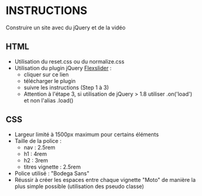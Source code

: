 # INSTRUCTIONS
Construire un site avec du jQuery et de la vidéo

## HTML
- Utilisation du reset.css ou du normalize.css
- Utilisation du plugin jQuery [Flexslider](https://www.woothemes.com/flexslider/) :
    - cliquer sur ce lien
    - télécharger le plugin
    - suivre les instructions (Step 1 à 3)
    - Attention à l'étape 3, si utilisation de jQuery > 1.8 utiliser .on('load') et non l'alias .load()

## CSS
- Largeur limité à 1500px maximum pour certains éléments
- Taille de la police :
    - nav : 2.5rem
    - h1 : 4rem
    - h2 : 3rem
    - titres vignette : 2.5rem
- Police utilisé : "Bodega Sans"
- Réussir à créer les espaces entre chaque vignette "Moto" de manière la plus simple possible (utilisation des pseudo classe)



